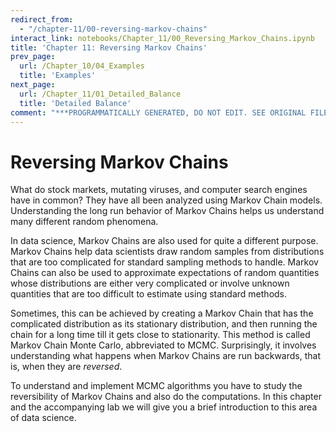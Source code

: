 ```yaml
---
redirect_from:
  - "/chapter-11/00-reversing-markov-chains"
interact_link: notebooks/Chapter_11/00_Reversing_Markov_Chains.ipynb
title: 'Chapter 11: Reversing Markov Chains'
prev_page:
  url: /Chapter_10/04_Examples
  title: 'Examples'
next_page:
  url: /Chapter_11/01_Detailed_Balance
  title: 'Detailed Balance'
comment: "***PROGRAMMATICALLY GENERATED, DO NOT EDIT. SEE ORIGINAL FILES IN /notebooks***"
---
```


# Reversing Markov Chains

What do stock markets, mutating viruses, and computer search engines have in common? They have all been analyzed using Markov Chain models. Understanding the long run behavior of Markov Chains helps us understand many different random phenomena.

In data science, Markov Chains are also used for quite a different purpose. Markov Chains help data scientists draw random samples from distributions that are too complicated for standard sampling methods to handle. Markov Chains can also be used to approximate expectations of random quantities whose distributions are either very complicated or involve unknown quantities that are too difficult to estimate using standard methods.

Sometimes, this can be achieved by creating a Markov Chain that has the complicated distribution as its stationary distribution, and then running the chain for a long time till it gets close to stationarity. This method is called Markov Chain Monte Carlo, abbreviated to MCMC. Surprisingly, it involves understanding what happens when Markov Chains are run backwards, that is, when they are *reversed*.

To understand and implement MCMC algorithms you have to study the reversibility of Markov Chains and also do the computations. In this chapter and the accompanying lab we will give you a brief introduction to this area of data science. 

